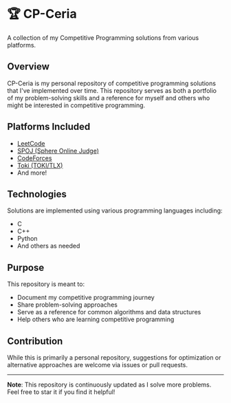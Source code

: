 # 🏆 CP-Ceria

A collection of my Competitive Programming solutions from various platforms.

## Overview

CP-Ceria is my personal repository of competitive programming solutions that I've implemented over time. This repository serves as both a portfolio of my problem-solving skills and a reference for myself and others who might be interested in competitive programming.

## Platforms Included

- [LeetCode](https://leetcode.com/)
- [SPOJ (Sphere Online Judge)](https://www.spoj.com/)
- [CodeForces](https://codeforces.com/)
- [Toki (TOKI/TLX)](https://tlx.toki.id/)
- And more!

## Technologies

Solutions are implemented using various programming languages including:

- C
- C++
- Python
- And others as needed

## Purpose

This repository is meant to:

- Document my competitive programming journey
- Share problem-solving approaches
- Serve as a reference for common algorithms and data structures
- Help others who are learning competitive programming

## Contribution

While this is primarily a personal repository, suggestions for optimization or alternative approaches are welcome via issues or pull requests.

---

**Note**: This repository is continuously updated as I solve more problems. Feel free to star it if you find it helpful!
